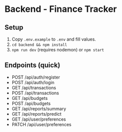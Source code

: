 # Backend - Finance Tracker

## Setup
1. Copy `.env.example` to `.env` and fill values.
2. `cd backend && npm install`
3. `npm run dev` (requires nodemon) or `npm start`

## Endpoints (quick)
- POST /api/auth/register
- POST /api/auth/login
- GET /api/transactions
- POST /api/transactions
- GET /api/budgets
- POST /api/budgets
- GET /api/reports/summary
- GET /api/reports/predict
- GET /api/user/preferences
- PATCH /api/user/preferences
